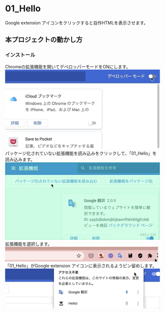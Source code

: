# 01_Hello
Google extension アイコンをクリックすると自作HTMLを表示させます。

## 本プロジェクトの動かし方
### インストール
Chromeの拡張機能を開いてデベロッパーモードをONにします。
![](./img/image1.gif)
パッケージ化されていない拡張機能を読み込みをクリックして、「01_Hello」を読み込みます。
![](./img/image2.gif)
拡張機能を選択します。
![](./img/image3.gif)
「01_Hello」がGoogle extension アイコンに表示されるようピン留めします。
![](./img/image4.gif)
